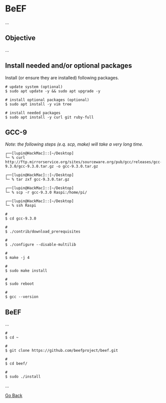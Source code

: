 # BeEF

...

## Objective

...

## Install needed and/or optional packages

Install (or ensure they are installed) following packages.

```shell
# update system (optional)
$ sudo apt update -y && sudo apt upgrade -y

# install optional packages (optional)
$ sudo apt install -y vim tree

# install needed packages
$ sudo apt install -y curl git ruby-full
```

## GCC-9

_Note: the following steps (e.q. scp, make) will take a very long time._

```shell
┌──[lupin@HackMac]::[~/Desktop]
└─ % curl http://ftp.mirrorservice.org/sites/sourceware.org/pub/gcc/releases/gcc-9.3.0/gcc-9.3.0.tar.gz -o gcc-9.3.0.tar.gz

┌──[lupin@HackMac]::[~/Desktop]
└─ % tar zxf gcc-9.3.0.tar.gz 

┌──[lupin@HackMac]::[~/Desktop]
└─ % scp -r gcc-9.3.0 Raspi:/home/pi/

┌──[lupin@HackMac]::[~/Desktop]
└─ % ssh Raspi

#
$ cd gcc-9.3.0

#
$ ./contrib/download_prerequisites

#
$ ./configure --disable-multilib

#
$ make -j 4

#
$ sudo make install

#
$ sudo reboot

#
$ gcc --version
```

## BeEF

...

```shell
#
$ cd ~

#
$ git clone https://github.com/beefproject/beef.git

#
$ cd beef/

#
$ sudo ./install
```

...

[Go Back](./README.md)
